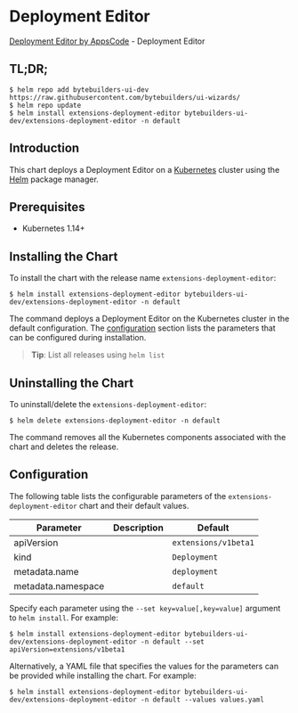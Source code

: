 # Deployment Editor

[Deployment Editor by AppsCode](https://byte.builders) - Deployment Editor

## TL;DR;

```console
$ helm repo add bytebuilders-ui-dev https://raw.githubusercontent.com/bytebuilders/ui-wizards/
$ helm repo update
$ helm install extensions-deployment-editor bytebuilders-ui-dev/extensions-deployment-editor -n default
```

## Introduction

This chart deploys a Deployment Editor on a [Kubernetes](http://kubernetes.io) cluster using the [Helm](https://helm.sh) package manager.

## Prerequisites

- Kubernetes 1.14+

## Installing the Chart

To install the chart with the release name `extensions-deployment-editor`:

```console
$ helm install extensions-deployment-editor bytebuilders-ui-dev/extensions-deployment-editor -n default
```

The command deploys a Deployment Editor on the Kubernetes cluster in the default configuration. The [configuration](#configuration) section lists the parameters that can be configured during installation.

> **Tip**: List all releases using `helm list`

## Uninstalling the Chart

To uninstall/delete the `extensions-deployment-editor`:

```console
$ helm delete extensions-deployment-editor -n default
```

The command removes all the Kubernetes components associated with the chart and deletes the release.

## Configuration

The following table lists the configurable parameters of the `extensions-deployment-editor` chart and their default values.

|     Parameter      | Description |       Default        |
|--------------------|-------------|----------------------|
| apiVersion         |             | `extensions/v1beta1` |
| kind               |             | `Deployment`         |
| metadata.name      |             | `deployment`         |
| metadata.namespace |             | `default`            |


Specify each parameter using the `--set key=value[,key=value]` argument to `helm install`. For example:

```console
$ helm install extensions-deployment-editor bytebuilders-ui-dev/extensions-deployment-editor -n default --set apiVersion=extensions/v1beta1
```

Alternatively, a YAML file that specifies the values for the parameters can be provided while
installing the chart. For example:

```console
$ helm install extensions-deployment-editor bytebuilders-ui-dev/extensions-deployment-editor -n default --values values.yaml
```
